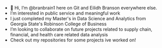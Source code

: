 - 👋 Hi, I’m @branbrain1 here on Git and Eilidh Branson everywhere else.
- I’m interested in public service and meaningful work
- I just completed my Master's in Data Science and Analytics from Georgia State's Robinson College of Business
- I’m looking to collaborate on future projects related to supply chain, financial, and health care related data analysis
- Check out my repositories for some projects ive worked on!
  

<!---
branbrain1/branbrain1 is a ✨ special ✨ repository because its `README.md` (this file) appears on your GitHub profile.
You can click the Preview link to take a look at your changes.
--->
